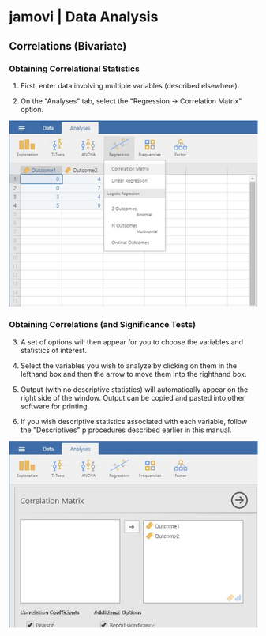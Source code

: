# jamovi | Data Analysis

## Correlations (Bivariate) 

### Obtaining Correlational Statistics 

1. First, enter data involving multiple variables (described elsewhere). 

2. On the "Analyses" tab, select the "Regression -> Correlation Matrix" option.

<p align="center"><kbd><img src="correlations1.png"></kbd></p>

### Obtaining Correlations (and Significance Tests)

3. A set of options will then appear for you to choose the variables and statistics of interest.

4. Select the variables you wish to analyze by clicking on them in the lefthand box and then the arrow to move them into the righthand box.

5. Output (with no descriptive statistics) will automatically appear on the right side of the window. Output can be copied and pasted into other software for printing.

6. If you wish descriptive statistics associated with each variable, follow the "Descriptives" p procedures described earlier in this manual.

<p align="center"><kbd><img src="correlations2.png"></kbd></p>
